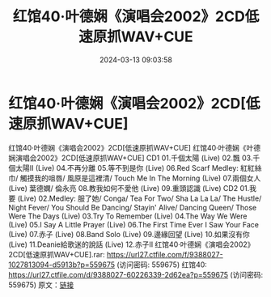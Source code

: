﻿---
title: 红馆40·叶德娴《演唱会2002》2CD低速原抓WAV+CUE
date: 2024-03-13 09:03:58
categories: WAV车载音乐、镜像
tags: 华语中文
---
# 红馆40·叶德娴《演唱会2002》2CD[低速原抓WAV+CUE]

红馆40·叶德娴《演唱会2002》2CD[低速原抓WAV+CUE]
红馆40·叶德娴《叶德娴演唱会2002》2CD[低速原抓WAV+CUE]
CD1
01.千個太陽 (Live)
02.飄
03.千個太陽II (Live)
04.不再分離
05.等不到是你 (Live)
06.Red Scarf Medley: 紅紅絲巾/ 觸摸我的咀唇/ 風原是這裡清/ Touch Me In The
Morning (Live)
07.兩個女人 (Live) 葉德嫻/ 倫永亮
08.教我如何不愛他 (Live)
09.重頭認識 (Live)
CD2
01.我要 (Live)
02.Medley: 服了她/ Conga/ Tea For Two/ Sha La La La/ The Hustle/
Night Fever/ You Should Be Dancing/ Stayin' Alive/ Dancing Queen/
Those Were The Days (Live)
03.Try To Remember (Live)
04.The Way We Were (Live)
05.I Say A Little Prayer (Live)
06.The First Time Ever I Saw Your Face (Live)
07.赤子 (Live)
08.Band Solo (Live)
09.邊緣回望 (Live)
10.如果沒有你 (Live)
11.Deanie給歌迷的說話 (Live)
12.赤子II
红馆40·叶德娴《演唱会2002》2CD[低速原抓WAV+CUE].rar: https://url27.ctfile.com/f/9388027-1027813094-d5913b?p=559675
(访问密码: 559675)
红馆40: https://url27.ctfile.com/d/9388027-60226339-2d62ea?p=559675
(访问密码: 559675)
原文：[链接](https://blog.sina.com.cn/s/blog_1647c7e76010314om.html)